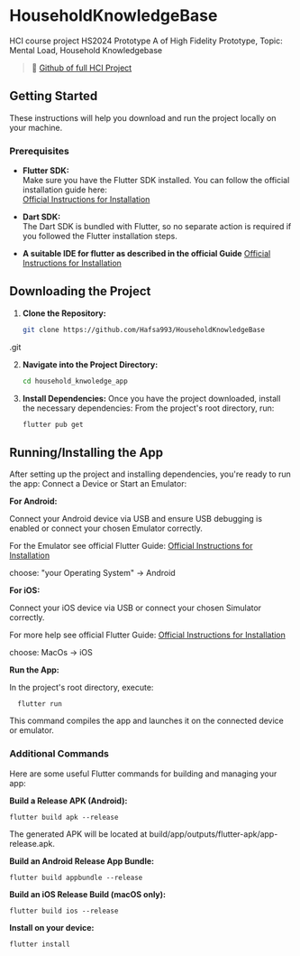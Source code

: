 # HouseholdKnowledgeBase
HCI course project HS2024
Prototype A of High Fidelity Prototype,
Topic: Mental Load, Household Knowledgebase
  
>🔗 [Github of full HCI Project](https://github.com/eth-hci-course/hci-project-2024-hci2024-group-14)

## Getting Started

These instructions will help you download and run the project locally on your machine.

### Prerequisites

- **Flutter SDK:**  
  Make sure you have the Flutter SDK installed. You can follow the official installation guide here:  
  [Official Instructions for Installation](https://docs.flutter.dev/get-started/install)

- **Dart SDK:**  
  The Dart SDK is bundled with Flutter, so no separate action is required if you followed the Flutter installation steps.
  
- **A suitable IDE for flutter as described in the official Guide**
  [Official Instructions for Installation](https://docs.flutter.dev/get-started/install)
  
## Downloading the Project

1. **Clone the Repository:**
   ```bash
   git clone https://github.com/Hafsa993/HouseholdKnowledgeBase
.git

2. **Navigate into the Project Directory:**
    ```bash
    cd household_knwoledge_app
    ```

3. **Install Dependencies:**
Once you have the project downloaded, install the necessary dependencies:
From the project's root directory, run:
    ```bash
    flutter pub get
    ```


## Running/Installing the App


  After setting up the project and installing dependencies, you're ready to run the app:
  Connect a Device or Start an Emulator:
  
   **For Android:**
  
   Connect your Android device via USB and ensure USB debugging is enabled or connect your chosen Emulator correctly.
  
   For the Emulator see official Flutter Guide:
    [Official Instructions for Installation](https://docs.flutter.dev/get-started/install)
  
  choose: "your Operating System" -> Android
   
  **For iOS:**
  
  Connect your iOS device via USB or connect your chosen Simulator correctly.
  
  For more help see official Flutter Guide:
    [Official Instructions for Installation](https://docs.flutter.dev/get-started/install)
  
  choose: MacOs -> iOS
  
  **Run the App:**
  
  In the project's root directory, execute:

      flutter run
    
  This command compiles the app and launches it on the connected device or emulator.

  ### Additional Commands
  Here are some useful Flutter commands for building and managing your app:
  
  **Build a Release APK (Android):**
  

    flutter build apk --release
 
  The generated APK will be located at build/app/outputs/flutter-apk/app-release.apk.
  
  **Build an Android Release App Bundle:**
  

    flutter build appbundle --release

  
  **Build an iOS Release Build (macOS only):**


    flutter build ios --release

  **Install on your device:**

    flutter install

